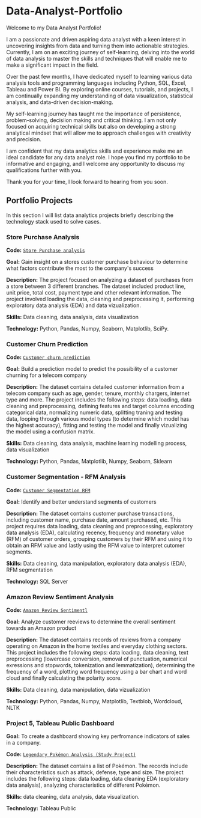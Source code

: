 # Data-Analyst-Portfolio 

Welcome to my Data Analyst Portfolio! 

I am a passionate and driven aspiring data analyst with a keen interest in uncovering insights from data and turning them into actionable strategies. Currently, I am on an exciting journey of self-learning, delving into the world of data analysis to master the skills and techniques that will enable me to make a significant impact in the field. 

Over the past few months, I have dedicated myself to learning various data analysis tools and programming languages including Python, SQL, Excel, Tableau and Power BI. By exploring online courses, tutorials, and projects, I am continually expanding my understanding of data visualization, statistical analysis, and data-driven decision-making. 

My self-learning journey has taught me the importance of persistence, problem-solving, decisiion making and critical thinking. I am not only focused on acquiring technical skills but also on developing a strong analytical mindset that will allow me to approach challenges with creativity and precision. 

I am confident that my data analytics skills and experience make me an ideal candidate for any data analyst role. I hope you find my portfolio to be informative and engaging, and I welcome any opportunity to discuss my qualifications further with you. 

Thank you for your time, I look forward to hearing from you soon. 

## Portfolio Projects 

In this section I will list data analytics projects briefly describing the technology stack used to solve cases. 

### Store Purchase Analysis 

**Code:** [`Store Purchase analysis`](https://github.com/terrytning/Portfolio-Projects/blob/main/Store%20Purchase%20Analysis.ipynb) 

**Goal:** Gain insight on a stores customer purchase behaviour to determine what factors contribute the most to the company's success 

**Description:** The project focused on analyzing a dataset of purchases from a store between 3 different branches. The dataset included product line, unit price, total cost, payment type and other relevant information. The project involved loading the data, cleaning and preprocessing it, performing exploratory data analysis (EDA) and data vizualization. 

**Skills:** Data cleaning, data analysis, data visualization 

**Technology:** Python, Pandas, Numpy, Seaborn, Matplotlib, SciPy. 

### Customer Churn Prediction 

**Code:** [`Customer churn prediction`](https://github.com/terrytning/Portfolio-Projects/blob/946ae39dec0d72644fdecf518fdc71db51bef261/Customer%20Churn%20Prediction%20Model.ipynb) 

**Goal:** Build a prediction model to predict the possibility of a customer churning for a telecom company 

**Description:** The dataset contains detailed customer information from a telecom company such as age, gender, tenure, monthly chargers, internet type and more. The project includes the following steps: data loading, data cleaning and preprocessing, defining features and target columns encoding categorical data, normalizing numeric data, splitting traning and testing data, looping through various model types (to determine which model has the highest accuracy), fitting and testing the model and finally vizualizing the model using a confusion matrix. 

 **Skills:** Data cleaning, data analysis, machine learning modelling process, data visualization 

**Technology:** Python, Pandas, Matplotlib, Numpy, Seaborn, Sklearn 

### Customer Segmentation - RFM Analysis 

**Code:** [`Customer Segmentation RFM`](https://github.com/terrytning/Portfolio-Projects/blob/946ae39dec0d72644fdecf518fdc71db51bef261/Data%20Analysis.sql) 

**Goal:** Identify and better understand segments of customers 

**Description:** The dataset contains customer purchase transactions, including customer name, purchase date, amount purchased, etc. This project requires data loading, data cleaning and preprocessing, exploratory data analysis (EDA), calculating recency, frequency and monetary value (RFM) of customer orders, grouping customers by their RFM and using it to obtain an RFM value and lastly using the RFM value to interpret cutomer segments. 

**Skills:** Data cleaning, data manipulation, exploratory data analysis (EDA), RFM segmentation 

**Technology:** SQL Server 

 ### Amazon Review Sentiment Analysis 

**Code:** [`Amazon Review Sentimentl`](https://github.com/terrytning/Portfolio-Projects/blob/946ae39dec0d72644fdecf518fdc71db51bef261/sentiment%20analysis%20on%20Amazon%20reviews%20(1).ipynb) 

**Goal:** Analyze customer reeviews to determine the overall sentiment towards an Amazon product 

**Description:** The dataset contains records of reviews from a company operating on Amazon in the home textiles and everyday clothing sectors. This project includes the following steps: data loading, data cleaning, text preprocessing (lowercase conversion, removal of punctuation, numerical exressions and stopwords, tokenization and lemmatization), determining the frequency of a word, plotting word frequency using a bar chart and word cloud and finally calculating the polarity score. 

**Skills:** Data cleaning, data manipulation, data vizualization 

 **Technology:** Python, Pandas, Numpy, Matplotlib, Textblob, Wordcloud, NLTK 


### Project 5, Tableau Public Dashboard

**Goal:** To create a dashboard showing key perfromance indicators of sales in a company.

**Code:** [`Legendary Pokémon Analysis (Study Project)`](https://github.com/terry/PortfolioProjects/blob/main/Legendary%20Pok%C3%A9mon%20Analysis.ipynb)

**Description:** The dataset contains a list of  Pokémon.  The records include their characteristics such as attack, defense, type and size. The project includes the following steps: data loading, data cleaning EDA (exploratory data analysis), analyzing characteristics of different Pokémon.

**Skills:** data cleaning, data analysis, data visualization.

**Technology:** Tableau Public 
